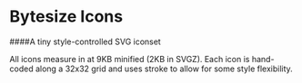 # Bytesize Icons
####A tiny style-controlled SVG iconset

All icons measure in at 9KB minified (2KB in SVGZ). Each icon is hand-coded along a 32x32 grid and uses stroke to allow for some style flexibility.

